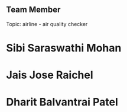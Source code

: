 ## Team Member

Topic: airline - air quality checker

# Sibi Saraswathi Mohan
# Jais Jose Raichel
# Dharit Balvantrai Patel